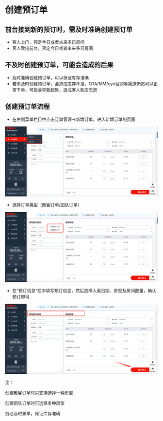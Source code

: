 # 创建预订单

## 前台接到新的预订时，需及时准确创建预订单

* 客人上门，预定今日或者未来多日房间
* 客人致电前台，预定今日或者未来多日房间

## 不及时创建预订单，可能会造成的后果

* 及时准确创建预订单，可以保证库存准确
* 若未及时创建预订单，会造成库存不准，OTA/MM/oyo官网等渠道仍然可以正常下单，可能会导致超售，造成客人到店无房

## 创建预订单流程

* 在左侧菜单栏目中点击订单管理→新增订单，进入新增订单的页面

![](../../.gitbook/assets/image%20%28270%29.png)

* 选择订单类型（散客订单/团队订单）

![](../../.gitbook/assets/image%20%28580%29.png)

* 在“预订信息”栏中填写预订信息，然后选择入离日期、房型及房间数量，确认预订即可

![](../../.gitbook/assets/image%20%289%29.png)

注：

创建散客订单时只支持选择一种房型

创建团队订单时可选择多种房型

务必及时录单，保证库存准确



